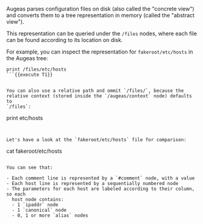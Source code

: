 Augeas parses configuration files on disk (also called the "concrete view")
and converts them to a tree representation in memory (called the "abstract
view").

This representation can be queried under the `/files` nodes, where each file
can be found according to its location on disk.

For example, you can inspect the representation for `fakeroot/etc/hosts` in the
Augeas tree:

```
print /files/etc/hosts
```{{execute T1}}


You can also use a relative path and ommit `/files/`, because the
relative context (stored inside the `/augeas/context` node) defaults to
`/files`:

```
print etc/hosts
```{{execute T1}}


Let's have a look at the `fakeroot/etc/hosts` file for comparison:

```
cat fakeroot/etc/hosts
```{{execute T2}}

You can see that:

- Each comment line is represented by a `#comment` node, with a value
- Each host line is represented by a sequentially numbered node
- The parameters for each host are labeled according to their column, so each
  host node contains:
  - 1 `ipaddr` node
  - 1 `canonical` node
  - 0, 1 or more `alias` nodes

